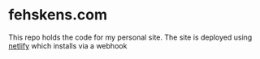 # fehskens.com

This repo holds the code for my personal site. The site is deployed using
[netlify](https://netlify.com) which installs via a webhook
